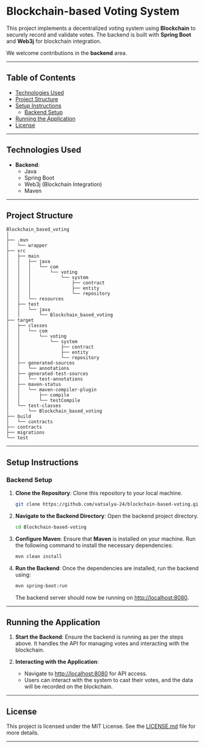 
# Blockchain-based Voting System

This project implements a decentralized voting system using **Blockchain** to securely record and validate votes. The backend is built with **Spring Boot** and **Web3j** for blockchain integration.

We welcome contributions in the **backend** area.

---

## Table of Contents

- [Technologies Used](#technologies-used)
- [Project Structure](#project-structure)
- [Setup Instructions](#setup-instructions)
  - [Backend Setup](#backend-setup)
- [Running the Application](#running-the-application)
- [License](#license)

---

## Technologies Used

- **Backend**:
  - Java
  - Spring Boot
  - Web3j (Blockchain Integration)
  - Maven

---

## Project Structure

```
Blockchain_based_voting
│
├── .mvn
│   └── wrapper
├── src
│   ├── main
│   │   ├── java
│   │   │   └── com
│   │   │       └── voting
│   │   │           └── system
│   │   │               ├── contract
│   │   │               ├── entity
│   │   │               └── repository
│   │   └── resources
│   ├── test
│   │   └── java
│   │       └── Blockchain_based_voting
├── target
│   ├── classes
│   │   └── com
│   │       └── voting
│   │           └── system
│   │               ├── contract
│   │               ├── entity
│   │               └── repository
│   ├── generated-sources
│   │   └── annotations
│   ├── generated-test-sources
│   │   └── test-annotations
│   ├── maven-status
│   │   └── maven-compiler-plugin
│   │       ├── compile
│   │       └── testCompile
│   └── test-classes
│       └── Blockchain_based_voting
├── build
│   └── contracts
├── contracts
├── migrations
└── test
```

---

## Setup Instructions

### Backend Setup

1. **Clone the Repository**:
   Clone this repository to your local machine.

   ```bash
   git clone https://github.com/vatsalya-24/blockchain-based-voting.git
   ```

2. **Navigate to the Backend Directory**:
   Open the backend project directory.

   ```bash
   cd Blockchain-based-voting
   ```

3. **Configure Maven**:
   Ensure that **Maven** is installed on your machine. Run the following command to install the necessary dependencies:

   ```bash
   mvn clean install
   ```

4. **Run the Backend**:
   Once the dependencies are installed, run the backend using:

   ```bash
   mvn spring-boot:run
   ```

   The backend server should now be running on [http://localhost:8080](http://localhost:8080).

---

## Running the Application

1. **Start the Backend**:
   Ensure the backend is running as per the steps above. It handles the API for managing votes and interacting with the blockchain.

2. **Interacting with the Application**:
   - Navigate to [http://localhost:8080](http://localhost:8080) for API access.
   - Users can interact with the system to cast their votes, and the data will be recorded on the blockchain.

---

## License

This project is licensed under the MIT License. See the [LICENSE.md](LICENSE.md) file for more details.

---

